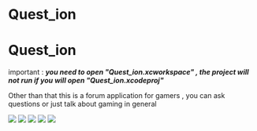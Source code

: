 # Quest_ion

# Quest_ion
important :  *************you need to open "Quest_ion.xcworkspace" , the project will not run if you will open "Quest_ion.xcodeproj"*************

Other than that this is a forum application for gamers , you can ask questions or just talk about gaming in general

<div float=left>
  <img src="https://user-images.githubusercontent.com/34707669/139328506-23450d0e-7249-4c28-adbd-51189534fe7a.png"/>
  <img src="https://user-images.githubusercontent.com/34707669/139328524-c3debd81-9f42-4460-aad0-af6936fb2bc4.png"/>
  <img src="https://user-images.githubusercontent.com/34707669/139328539-51a31ac5-df90-4f25-a137-fdc5ca5d12a7.png"/>
  <img src="https://user-images.githubusercontent.com/34707669/139328562-0a7b0529-0d86-461e-9c99-b073ca309cd7.png"/>
  <img src="https://user-images.githubusercontent.com/34707669/139328577-2458b45e-1923-4fcd-8e61-44e87696866f.png"/>
 <div/>

